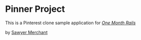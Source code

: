# Pinner Project

This is a Pinterest clone sample application for
[*One Month Rails*](http://onemonthrails.com)

by [Sawyer Merchant](http://sawyermerchant.com)
